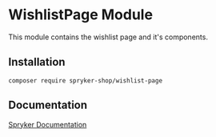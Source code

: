 # WishlistPage Module

This module contains the wishlist page and it's components.

## Installation

```
composer require spryker-shop/wishlist-page
```

## Documentation

[Spryker Documentation](https://academy.spryker.com)
